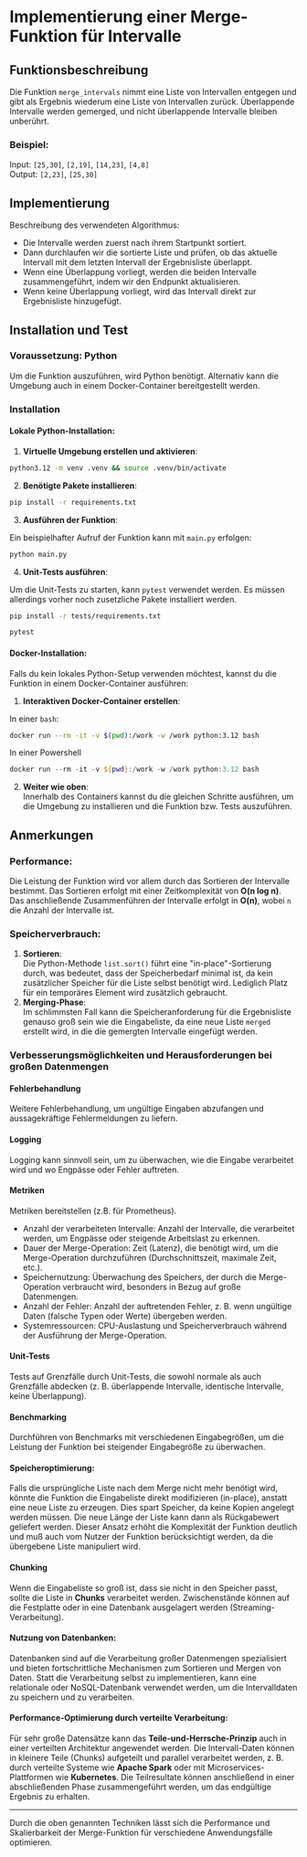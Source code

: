 # Implementierung einer Merge-Funktion für Intervalle

## Funktionsbeschreibung

Die Funktion `merge_intervals` nimmt eine Liste von Intervallen entgegen und gibt als Ergebnis wiederum eine Liste von Intervallen zurück. Überlappende Intervalle werden gemerged, und nicht überlappende Intervalle bleiben unberührt.

### Beispiel:

Input: `[25,30]`, `[2,19]`, `[14,23]`, `[4,8]`  
Output: `[2,23]`, `[25,30]`

## Implementierung

Beschreibung des verwendeten Algorithmus:

- Die Intervalle werden zuerst nach ihrem Startpunkt sortiert.
- Dann durchlaufen wir die sortierte Liste und prüfen, ob das aktuelle Intervall mit dem letzten Intervall der Ergebnisliste überlappt.
- Wenn eine Überlappung vorliegt, werden die beiden Intervalle zusammengeführt, indem wir den Endpunkt aktualisieren.
- Wenn keine Überlappung vorliegt, wird das Intervall direkt zur Ergebnisliste hinzugefügt.

## Installation und Test

### Voraussetzung: Python

Um die Funktion auszuführen, wird Python benötigt. Alternativ kann die Umgebung auch in einem Docker-Container bereitgestellt werden.

### Installation

#### Lokale Python-Installation:

1. **Virtuelle Umgebung erstellen und aktivieren**:

```bash {"id":"01J8M4NMWB3FKYDEG1P2WRW38R"}
python3.12 -m venv .venv && source .venv/bin/activate
```

2. **Benötigte Pakete installieren**:

```bash {"id":"01J8MCS8YWEK42TE4FKSD1CR06"}
pip install -r requirements.txt
```

3. **Ausführen der Funktion**:

Ein beispielhafter Aufruf der Funktion kann mit `main.py` erfolgen:

```bash {"id":"01J8MCS8YWEK42TE4FKTDMFP54"}
python main.py
```

4. **Unit-Tests ausführen**:

Um die Unit-Tests zu starten, kann `pytest` verwendet werden. Es müssen allerdings vorher noch zusetzliche Pakete installiert werden.

```bash {"id":"01J8N5M41BMSVR2FQYMEW6EYET"}
pip install -r tests/requirements.txt
```

```bash {"id":"01J8MCS8YWEK42TE4FKXZ40KV5"}
pytest
```

#### Docker-Installation:

Falls du kein lokales Python-Setup verwenden möchtest, kannst du die Funktion in einem Docker-Container ausführen:

1. **Interaktiven Docker-Container erstellen**:

In einer `bash`:

```bash {"id":"01J8MCS8YWEK42TE4FM1RDRHWC"}
docker run --rm -it -v $(pwd):/work -w /work python:3.12 bash
```

In einer Powershell

```powershell {"id":"01J8MCS8YWEK42TE4FM30K6385"}
docker run --rm -it -v ${pwd}:/work -w /work python:3.12 bash
```

2. **Weiter wie oben**:  
   Innerhalb des Containers kannst du die gleichen Schritte ausführen, um die Umgebung zu installieren und die Funktion bzw. Tests auszuführen.

## Anmerkungen

### Performance:

Die Leistung der Funktion wird vor allem durch das Sortieren der Intervalle bestimmt. Das Sortieren erfolgt mit einer Zeitkomplexität von **O(n log n)**. Das anschließende Zusammenführen der Intervalle erfolgt in **O(n)**, wobei `n` die Anzahl der Intervalle ist.

### Speicherverbrauch:

1. **Sortieren**:  
   Die Python-Methode `list.sort()` führt eine "in-place"-Sortierung durch, was bedeutet, dass der Speicherbedarf minimal ist, da kein zusätzlicher Speicher für die Liste selbst benötigt wird. Lediglich Platz für ein temporäres Element wird zusätzlich gebraucht.
2. **Merging-Phase**:  
   Im schlimmsten Fall kann die Speicheranforderung für die Ergebnisliste genauso groß sein wie die Eingabeliste, da eine neue Liste `merged` erstellt wird, in die die gemergten Intervalle eingefügt werden.

### Verbesserungsmöglichkeiten und Herausforderungen bei großen Datenmengen

#### Fehlerbehandlung

Weitere Fehlerbehandlung, um ungültige Eingaben abzufangen und aussagekräftige Fehlermeldungen zu liefern.

#### Logging

Logging kann sinnvoll sein, um zu überwachen, wie die Eingabe verarbeitet wird und wo Engpässe oder Fehler auftreten.

#### Metriken

Metriken bereitstellen (z.B. für Prometheus).
- Anzahl der verarbeiteten Intervalle:
  Anzahl der Intervalle, die verarbeitet werden, um Engpässe oder steigende Arbeitslast zu erkennen.
- Dauer der Merge-Operation:
  Zeit (Latenz), die benötigt wird, um die Merge-Operation durchzuführen (Durchschnittszeit, maximale Zeit, etc.).
- Speichernutzung:
  Überwachung des Speichers, der durch die Merge-Operation verbraucht wird, besonders in Bezug auf große Datenmengen.
- Anzahl der Fehler:
  Anzahl der auftretenden Fehler, z. B. wenn ungültige Daten (falsche Typen oder Werte) übergeben werden.
- Systemressourcen:
  CPU-Auslastung und Speicherverbrauch während der Ausführung der Merge-Operation. 

#### Unit-Tests

Tests auf Grenzfälle durch Unit-Tests, die sowohl normale als auch Grenzfälle abdecken (z. B. überlappende Intervalle, identische Intervalle, keine Überlappung).

#### Benchmarking

Durchführen von Benchmarks mit verschiedenen Eingabegrößen, um die Leistung der Funktion bei steigender Eingabegröße zu überwachen.

#### Speicheroptimierung:

Falls die ursprüngliche Liste nach dem Merge nicht mehr benötigt wird, könnte die Funktion die Eingabeliste direkt modifizieren (in-place), anstatt eine neue Liste zu erzeugen. Dies spart Speicher, da keine Kopien angelegt werden müssen. Die neue Länge der Liste kann dann als Rückgabewert geliefert werden. Dieser Ansatz erhöht die Komplexität der Funktion deutlich und muß auch vom Nutzer der Funktion berücksichtigt werden, da die übergebene Liste manipuliert wird.

#### Chunking

Wenn die Eingabeliste so groß ist, dass sie nicht in den Speicher passt, sollte die Liste in **Chunks** verarbeitet werden. Zwischenstände können auf die Festplatte oder in eine Datenbank ausgelagert werden (Streaming-Verarbeitung).

#### Nutzung von Datenbanken:

Datenbanken sind auf die Verarbeitung großer Datenmengen spezialisiert und bieten fortschrittliche Mechanismen zum Sortieren und Mergen von Daten. Statt die Verarbeitung selbst zu implementieren, kann eine relationale oder NoSQL-Datenbank verwendet werden, um die Intervalldaten zu speichern und zu verarbeiten.

#### Performance-Optimierung durch verteilte Verarbeitung:

Für sehr große Datensätze kann das **Teile-und-Herrsche-Prinzip** auch in einer verteilten Architektur angewendet werden. Die Intervall-Daten können in kleinere Teile (Chunks) aufgeteilt und parallel verarbeitet werden, z. B. durch verteilte Systeme wie **Apache Spark** oder mit Microservices-Plattformen wie **Kubernetes**. Die Teilresultate können anschließend in einer abschließenden Phase zusammengeführt werden, um das endgültige Ergebnis zu erhalten.

---

Durch die oben genannten Techniken lässt sich die Performance und Skalierbarkeit der Merge-Funktion für verschiedene Anwendungsfälle optimieren.
